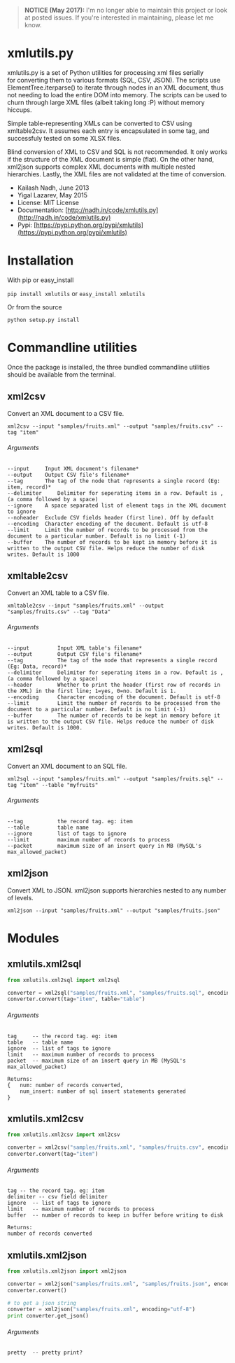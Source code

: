 > **NOTICE (May 2017):** I'm no longer able to maintain this project or look at posted issues.
If you're interested in maintaining, please let me know.

# xmlutils.py

xmlutils.py is a set of Python utilities for processing xml files serially  
for converting them to various formats (SQL, CSV, JSON). The scripts use 
ElementTree.iterparse() to iterate through nodes in an XML document, thus not 
needing to load the entire DOM into memory. The scripts can be used to churn 
through large XML files (albeit taking long :P) without memory hiccups.

Simple table-representing XMLs can be converted to CSV using xmltable2csv. It assumes each entry is encapsulated
in some tag, and successfuly tested on some XLSX files.

Blind conversion of XML to CSV and SQL is not recommended.
It only works if the structure of the XML document is simple (flat). 
On the other hand, xml2json supports complex XML documents with multiple
nested hierarchies. Lastly, the XML files are not validated at the time of conversion.


- Kailash Nadh, June 2013
- Yigal Lazarev, May 2015
- License: MIT License
- Documentation: [http://nadh.in/code/xmlutils.py](http://nadh.in/code/xmlutils.py)
- Pypi: [https://pypi.python.org/pypi/xmlutils](https://pypi.python.org/pypi/xmlutils)


# Installation
With pip or easy_install

```pip install xmlutils``` or ```easy_install xmlutils```

Or from the source

```python setup.py install```

# Commandline utilities
Once the package is installed, the three bundled commandline utilities should be available
from the terminal.

## xml2csv
Convert an XML document to a CSV file.

```
xml2csv --input "samples/fruits.xml" --output "samples/fruits.csv" --tag "item"
```

###### Arguments
```
--input 	Input XML document's filename*
--output 	Output CSV file's filename*
--tag 		The tag of the node that represents a single record (Eg: item, record)*
--delimiter 	Delimiter for seperating items in a row. Default is , (a comma followed by a space)
--ignore 	A space separated list of element tags in the XML document to ignore
--noheader 	Exclude CSV fields header (first line). Off by default
--encoding 	Character encoding of the document. Default is utf-8
--limit 	Limit the number of records to be processed from the document to a particular number. Default is no limit (-1)
--buffer 	The number of records to be kept in memory before it is written to the output CSV file. Helps reduce the number of disk writes. Default is 1000
```

## xmltable2csv
Convert an XML table to a CSV file.

```
xmltable2csv --input "samples/fruits.xml" --output "samples/fruits.csv" --tag "Data"
```

###### Arguments
```
--input         Input XML table's filename*
--output        Output CSV file's filename*
--tag           The tag of the node that represents a single record (Eg: Data, record)*
--delimiter     Delimiter for seperating items in a row. Default is , (a comma followed by a space)
--header        Whether to print the header (first row of records in the XML) in the first line; 1=yes, 0=no. Default is 1.
--encoding      Character encoding of the document. Default is utf-8
--limit         Limit the number of records to be processed from the document to a particular number. Default is no limit (-1)
--buffer        The number of records to be kept in memory before it is written to the output CSV file. Helps reduce the number of disk writes. Default is 1000.
```

## xml2sql
Convert an XML document to an SQL file.

```
xml2sql --input "samples/fruits.xml" --output "samples/fruits.sql" --tag "item" --table "myfruits"
```

###### Arguments
```
--tag           the record tag. eg: item
--table         table name
--ignore        list of tags to ignore
--limit         maximum number of records to process
--packet        maximum size of an insert query in MB (MySQL's max_allowed_packet)
```

## xml2json
Convert XML to JSON.
xml2json supports hierarchies nested to any number of levels.

```xml2json --input "samples/fruits.xml" --output "samples/fruits.json"```

# Modules

## xmlutils.xml2sql
```python
from xmlutils.xml2sql import xml2sql

converter = xml2sql("samples/fruits.xml", "samples/fruits.sql", encoding="utf-8")
converter.convert(tag="item", table="table")
```

###### Arguments
```
tag 	-- the record tag. eg: item
table	-- table name
ignore	-- list of tags to ignore
limit	-- maximum number of records to process
packet	-- maximum size of an insert query in MB (MySQL's max_allowed_packet)

Returns:
{	num: number of records converted,
	num_insert: number of sql insert statements generated
}
```

## xmlutils.xml2csv
```python
from xmlutils.xml2csv import xml2csv

converter = xml2csv("samples/fruits.xml", "samples/fruits.csv", encoding="utf-8")
converter.convert(tag="item")
```

###### Arguments
```
tag	-- the record tag. eg: item
delimiter -- csv field delimiter
ignore	-- list of tags to ignore
limit	-- maximum number of records to process
buffer	-- number of records to keep in buffer before writing to disk

Returns:
number of records converted
```

## xmlutils.xml2json
```python
from xmlutils.xml2json import xml2json

converter = xml2json("samples/fruits.xml", "samples/fruits.json", encoding="utf-8")
converter.convert()

# to get a json string
converter = xml2json("samples/fruits.xml", encoding="utf-8")
print converter.get_json()
```

###### Arguments
```
pretty	-- pretty print?
```

